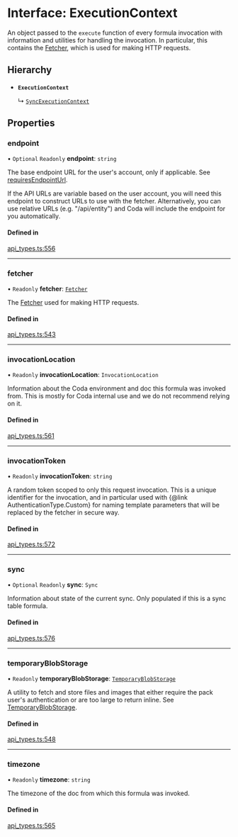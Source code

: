 # Interface: ExecutionContext

An object passed to the `execute` function of every formula invocation
with information and utilities for handling the invocation. In particular,
this contains the [Fetcher](Fetcher.md), which is used for making HTTP requests.

## Hierarchy

- **`ExecutionContext`**

  ↳ [`SyncExecutionContext`](SyncExecutionContext.md)

## Properties

### endpoint

• `Optional` `Readonly` **endpoint**: `string`

The base endpoint URL for the user's account, only if applicable. See [requiresEndpointUrl](OAuth2Authentication.md#requiresendpointurl).

If the API URLs are variable based on the user account, you will need this endpoint
to construct URLs to use with the fetcher. Alternatively, you can use relative URLs
(e.g. "/api/entity") and Coda will include the endpoint for you automatically.

#### Defined in

[api_types.ts:556](https://github.com/coda/packs-sdk/blob/main/api_types.ts#L556)

___

### fetcher

• `Readonly` **fetcher**: [`Fetcher`](Fetcher.md)

The [Fetcher](Fetcher.md) used for making HTTP requests.

#### Defined in

[api_types.ts:543](https://github.com/coda/packs-sdk/blob/main/api_types.ts#L543)

___

### invocationLocation

• `Readonly` **invocationLocation**: `InvocationLocation`

Information about the Coda environment and doc this formula was invoked from.
This is mostly for Coda internal use and we do not recommend relying on it.

#### Defined in

[api_types.ts:561](https://github.com/coda/packs-sdk/blob/main/api_types.ts#L561)

___

### invocationToken

• `Readonly` **invocationToken**: `string`

A random token scoped to only this request invocation.
This is a unique identifier for the invocation, and in particular used with
{@link AuthenticationType.Custom} for naming template parameters that will be
replaced by the fetcher in secure way.

#### Defined in

[api_types.ts:572](https://github.com/coda/packs-sdk/blob/main/api_types.ts#L572)

___

### sync

• `Optional` `Readonly` **sync**: `Sync`

Information about state of the current sync. Only populated if this is a sync table formula.

#### Defined in

[api_types.ts:576](https://github.com/coda/packs-sdk/blob/main/api_types.ts#L576)

___

### temporaryBlobStorage

• `Readonly` **temporaryBlobStorage**: [`TemporaryBlobStorage`](TemporaryBlobStorage.md)

A utility to fetch and store files and images that either require the pack user's authentication
or are too large to return inline. See [TemporaryBlobStorage](TemporaryBlobStorage.md).

#### Defined in

[api_types.ts:548](https://github.com/coda/packs-sdk/blob/main/api_types.ts#L548)

___

### timezone

• `Readonly` **timezone**: `string`

The timezone of the doc from which this formula was invoked.

#### Defined in

[api_types.ts:565](https://github.com/coda/packs-sdk/blob/main/api_types.ts#L565)
